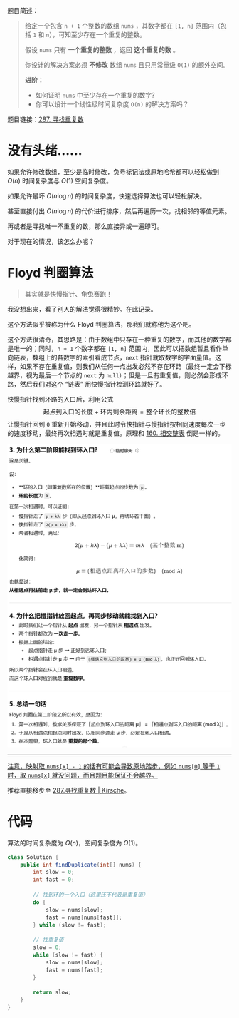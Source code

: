 题目简述：

> 给定一个包含 `n + 1` 个整数的数组 `nums` ，其数字都在 `[1, n]` 范围内（包括 `1` 和 `n`），可知至少存在一个重复的整数。
>
> 假设 `nums` 只有 **一个重复的整数** ，返回 **这个重复的数** 。
>
> 你设计的解决方案必须 **不修改** 数组 `nums` 且只用常量级 `O(1)` 的额外空间。
>
> **进阶：**
>
> - 如何证明 `nums` 中至少存在一个重复的数字?
> - 你可以设计一个线性级时间复杂度 `O(n)` 的解决方案吗？

题目链接：[287. 寻找重复数](https://leetcode.cn/problems/find-the-duplicate-number/)

# 没有头绪……

如果允许修改数组，至少是临时修改，负号标记法或原地哈希都可以轻松做到 $O(n)$ 时间复杂度与 $O(1)$ 空间复杂度。

如果允许最坏 $O(n\log n)$ 的时间复杂度，快速选择算法也可以轻松解决。

甚至直接付出 $O(n\log n)$ 的代价进行排序，然后再遍历一次，找相邻的等值元素。

再或者是寻找唯一不重复的数，那么直接异或一遍即可。

对于现在的情况，该怎么办呢？

# Floyd 判圈算法

> 其实就是快慢指针、龟兔赛跑！

我没想出来，看了别人的解法觉得很精妙。在此记录。

这个方法似乎被称为什么 Floyd 判圈算法，那我们就称他为这个吧。

这个方法很清奇，其思路是：由于数组中只存在一种重复的数字，而其他的数字都是唯一的；同时，`n + 1` 个数字都在 `[1, n]` 范围内，因此可以把数组暂且看作单向链表，数组上的各数字的索引看成节点，`next` 指针就取数字的字面量值。这样，如果不存在重复值，则我们从任何一点出发必然不存在环路（最终一定会下标越界，视为最后一个节点的 `next` 为 `null`）；但是一旦有重复值，则必然会形成环路，然后我们对这个 “链表” 用快慢指针检测环路就好了。

快慢指针找到环路的入口后，利用公式
$$
\text{起点到入口的长度}+\text{环内剩余距离}=\text{整个环长的整数倍}
$$
让慢指针回到 `0` 重新开始移动，并且此时令快指针与慢指针按相同速度每次一步的速度移动，最终再次相遇时就是重复值。原理和 [160. 相交链表](https://leetcode.cn/problems/intersection-of-two-linked-lists/) 倒是一样的。

![为什么算法有效](images\287.png)

---

<u>注意，映射取 `nums[x] - 1` 的话有可能会导致原地踏步，例如 `nums[0]` 等于 `1` 时，取 `nums[x]` 就没问题，而且题目能保证不会越界。</u>

推荐直接移步至 [287.寻找重复数 | Kirsche](https://leetcode.cn/problems/find-the-duplicate-number/solutions/58841/287xun-zhao-zhong-fu-shu-by-kirsche/)。

# 代码

算法的时间复杂度为 $O(n)$，空间复杂度为 $O(1)$。

```java
class Solution {
    public int findDuplicate(int[] nums) {
        int slow = 0;
        int fast = 0;

        // 找到环的一个入口（这里还不代表是重复值）
        do {
            slow = nums[slow];
            fast = nums[nums[fast]];
        } while (slow != fast);

        // 找重复值
        slow = 0;
        while (slow != fast) {
            slow = nums[slow];
            fast = nums[fast];
        }

        return slow;
    }
}
```

